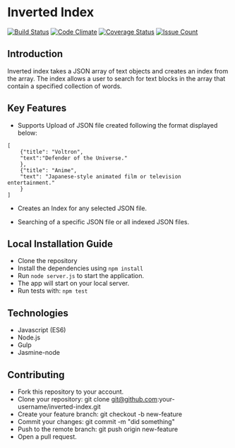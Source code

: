 # Inverted Index
[![Build Status](https://travis-ci.org/andela-oakinwa/inverted-index.svg?branch=development)](https://travis-ci.org/andela-oakinwa/inverted-index)
[![Code Climate](https://codeclimate.com/github/andela-oakinwa/inverted-index/badges/gpa.svg)](https://codeclimate.com/github/andela-oakinwa/inverted-index)
[![Coverage Status](https://coveralls.io/repos/github/andela-oakinwa/inverted-index/badge.svg?branch=development)](https://coveralls.io/github/andela-oakinwa/inverted-index?branch=master)
[![Issue Count](https://codeclimate.com/github/andela-oakinwa/inverted-index/badges/issue_count.svg)](https://codeclimate.com/github/andela-oakinwa/inverted-index)

## Introduction
Inverted index takes a JSON array of text objects and creates an index from the array. The index allows a user to search for text blocks in the array that contain a specified collection of words.

## Key Features
* Supports Upload of JSON file created following the format displayed below:

```
[
    {"title": "Voltron",
    "text":"Defender of the Universe."
    },
    {"title": "Anime",
    "text": "Japanese-style animated film or television entertainment."
    }
]
```
* Creates an Index for any selected JSON file.

* Searching of a specific JSON file or all indexed JSON files.

## Local Installation Guide
* Clone the repository
* Install the dependencies using  `npm install`
* Run `node server.js` to start the application.
* The app will start on your local server.
* Run tests with: `npm test`

## Technologies
* Javascript (ES6)
* Node.js
* Gulp
* Jasmine-node


## Contributing

* Fork this repository to your account.
* Clone your repository: git clone git@github.com:your-username/inverted-index.git
* Create your feature branch: git checkout -b new-feature
* Commit your changes: git commit -m "did something"
* Push to the remote branch: git push origin new-feature
* Open a pull request.

